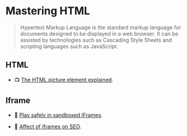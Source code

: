 # Mastering HTML

> Hypertext Markup Language is the standard markup language for documents designed to be displayed in a web browser. It can be assisted by technologies such as Cascading Style Sheets and scripting languages such as JavaScript.

## HTML

- 📺 [The HTML picture element explained](https://www.youtube.com/watch?v=Rik3gHT24AM).

## Iframe

- 📖 [Play safely in sandboxed IFrames](https://www.html5rocks.com/en/tutorials/security/sandboxed-iframes/).

- 📖 [Affect of iframes on SEO](https://www.boostability.com/the-affect-of-iframes-on-seo/).
